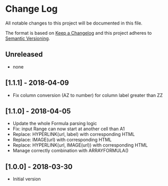 # Change Log

All notable changes to this project will be documented in this file.

The format is based on [Keep a Changelog](http://keepachangelog.com/)
and this project adheres to [Semantic Versioning](http://semver.org/).

## Unreleased
<!-- Add new, unreleased changes here. -->
* none

## [1.1.1] - 2018-04-09
* Fix column conversion (AZ to number) for column label greater than ZZ

## [1.1.0] - 2018-04-05
* Update the whole Formula parsing logic
* Fix: input Range can now start at another cell than A1
* Replace: HYPERLINK(url, label) with corresponding HTML
* Replace: IMAGE(url) with corresponding HTML
* Replace: HYPERLINK(url, IMAGE(url)) with corresponding HTML
* Manage correctly combination with ARRAYFORMULA()

## [1.0.0] - 2018-03-30
* Initial version
